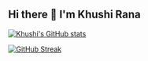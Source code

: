 ## Hi there 👋 I'm Khushi Rana

[![Khushi's GitHub stats](https://github-readme-stats.vercel.app/api?username=Khushi-rana-25&show_icons=true&theme=onedark)](https://github.com/anuraghazra/github-readme-stats)

[![GitHub Streak](https://streak-stats.demolab.com/?user=Khushi-rana-25&theme=tokyonight)](https://git.io/streak-stats)
